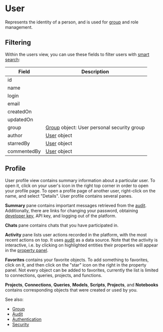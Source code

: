 <!-- TITLE: User -->
<!-- SUBTITLE: -->

# User

Represents the identity of a person, and is used for [group](group.md) and role management. 

## Filtering

Within the users view, you can use these fields to filter users with [smart search](../overview/smart-search.md):

| Field       | Description                                        |
|-------------|----------------------------------------------------|
| id          |                                                    |
| name        |                                                    |
| login       |                                                    |
| email       |                                                    |
| createdOn   |                                                    |
| updatedOn   |                                                    | 
| group       | [Group](group.md) object: User personal security group |
| author      | [User](user.md) object                                 |
| starredBy   | [User](user.md) object                                 |
| commentedBy | [User](user.md) object                                 |


## Profile

User profile view contains summary information about a particular user. To open it, click on your user's icon 
in the right top corner in order to open your profile page. To open a profile page of another user, 
right-click on the name, and select "Details". User profile contains several panes.

**Summary** pane contains important messages retrieved from the [audit](../govern/audit.md).
Additionally, there are links for  changing your password, 
obtaining [developer key](../develop/develop.md#publishing), API key, and logging out of the platform.  

**Chats** pane contains chats that you have participated in.

**Activity** pane lists user actions recorded in the platform, with the most recent actions on top. 
It uses [audit](../govern/audit.md) as a data source. Note that the activity is interactive, i.e. 
by clicking on highlighted entities their properties will appear in the [property panel](../features/property-panel.md). 

**Favorites** contains your favorite objects. To add something to favorites, click on it, and 
then click on the "star" icon on the right in the property panel. Not every object can be added to favorites,
currently the list is limited to connections, queries, projects, and functions.  

**Projects**, **Connections**, **Queries**, **Models**, **Scripts**, **Projects**, and **Notebooks**
contains corresponding objects that were created or used by you.


See also:

* [Group](group.md)
* [Audit](audit.md)
* [Authentication](authentication.md)
* [Security](security.md)
